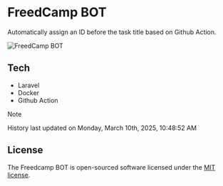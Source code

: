 # FreedCamp BOT

Automatically assign an ID before the task title based on Github Action.

![FreedCamp BOT](https://repository-images.githubusercontent.com/737932867/7d34798b-2680-471c-b089-a78a718d3d6a)

## Tech

- Laravel
- Docker
- Github Action

> [!NOTE]  
> History last updated on Monday, March 10th, 2025, 10:48:52 AM

## License

The Freedcamp BOT is open-sourced software licensed under the [MIT license](https://opensource.org/licenses/MIT).
